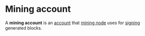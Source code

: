 # Mining account

A **mining account** is an [account](/en/blockchain/account.md) that [mining node](/en/blockchain/node/mining-node.md) uses for [signing](/en/blockchain/block/block-signature.md) generated blocks.
